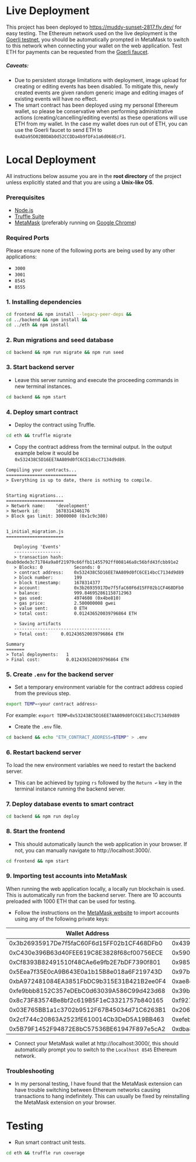 # Live Deployment
This project has been deployed to https://muddy-sunset-2817.fly.dev/ for easy testing. The Ethereum network used on the live deployment is the [Goerli testnet](https://goerli.net/), you should be automatically prompted in MetaMask to switch to this network when connecting your wallet on the web application. Test ETH for payments can be requested from the [Goerli faucet](https://goerlifaucet.com/).

##### Caveats:
- Due to persistent storage limitations with deployment, image upload for creating or editing events has been disabled. To mitigate this, newly created events are given random generic image and editing images of existing events will have no effect.
- The smart contract has been deployed using my personal Ethereum wallet, so please be conservative when performing administrative actions (creating/cancelling/editing events) as these operations will use ETH from my wallet. In the case my wallet does run out of ETH, you can use the Goerli faucet to send ETH to `0xADa95D02B0DAb0d52CCDDa4b9fDFa1a6d068EcF1`.

# Local Deployment

All instructions below assume you are in the **root directory** of the project unless explicitly stated and that you are using a **Unix-like OS**.

### Prerequisites
- [Node.js](https://nodejs.org/en/)
- [Truffle Suite](https://trufflesuite.com/docs/truffle/how-to/install/)
- [MetaMask](https://metamask.io/) (preferably running on [Google Chrome](https://www.google.com/intl/en_uk/chrome/))

### Required Ports
Please ensure none of the following ports are being used by any other applications: 
- `3000`
- `3001`
- `8545`
- `8555`

### 1. Installing dependencies

```bash
cd frontend && npm install --legacy-peer-deps &&
cd ../backend && npm install &&
cd ../eth && npm install
```

### 2. Run migrations and seed database
```bash
cd backend && npm run migrate && npm run seed
```

### 3. Start backend server
- Leave this server running and execute the proceeding commands in new terminal instances.
```bash
cd backend && npm start
```

### 4. Deploy smart contract
- Deploy the contract using Truffle.
```bash
cd eth && truffle migrate
```
- Copy the contract address from the terminal output. In the output example below it would be `0x532438C5D16EE7AA809d0fC6CE14bcC7134d9d89`.
```
Compiling your contracts...
===========================
> Everything is up to date, there is nothing to compile.


Starting migrations...
======================
> Network name:    'development'
> Network id:      1678314346176
> Block gas limit: 30000000 (0x1c9c380)


1_initial_migration.js
======================

   Deploying 'Events'
   ------------------
   > transaction hash:    0xab9dede3c71784a9a0f21979c66ffb11455792ff008146a8c56bfd43fcbb91e2
   > Blocks: 0            Seconds: 0
   > contract address:    0x532438C5D16EE7AA809d0fC6CE14bcC7134d9d89
   > block number:        199
   > block timestamp:     1678314377
   > account:             0x3b26935917De7f5faC60F6d15FF02b1CF468DFb0
   > balance:             999.846952861158712963
   > gas used:            4974608 (0x4be810)
   > gas price:           2.500000008 gwei
   > value sent:          0 ETH
   > total cost:          0.012436520039796864 ETH

   > Saving artifacts
   -------------------------------------
   > Total cost:     0.012436520039796864 ETH

Summary
=======
> Total deployments:   1
> Final cost:          0.012436520039796864 ETH
```

### 5. Create `.env` for the backend server
- Set a temporary environment variable for the contract address copied from the previous step.
```bash
export TEMP=<your contract address>
```
For example: `export TEMP=0x532438C5D16EE7AA809d0fC6CE14bcC7134d9d89`
- Create the `.env` file.
```bash
cd backend && echo "ETH_CONTRACT_ADDRESS=$TEMP" > .env
```

### 6. Restart backend server
To load the new environment variables we need to restart the backend server.
- This can be achieved by typing `rs` followed by the `Return ↩`  key in the terminal instance running the backend server.

### 7. Deploy database events to smart contract
```bash
cd backend && npm run deploy
```

### 8. Start the frontend
- This should automatically launch the web application in your browser. If not, you can manually navigate to http://localhost:3000/.
```bash
cd frontend && npm start
```

### 9. Importing test accounts into MetaMask
When running the web application locally, a locally run blockchain is used. This is automatically run from the backend server. There are 10 accounts preloaded with 1000 ETH that can be used for testing.

- Follow the instructions on the [MetaMask website](https://support.metamask.io/hc/en-us/articles/360015489331-How-to-import-an-account#h_01G01W07NV7Q94M7P1EBD5BYM4) to import accounts using any of the following private keys:

| Wallet Address                             | Private Key |
| ------------------------------------------ | ------------------------------------------------------------------ |
| 0x3b26935917De7f5faC60F6d15FF02b1CF468DFb0 | 0x4397dbd437030df7c8ed3cb213f34aeea9786debd4bbd62767021eb19ae7d345 |
| 0xC430e396B63d40FEE619C8E3828f68cf00756ECE | 0x59025abe73ea743b663276546cfdefe7e6ceab2618d3d851c0053228d21b3e89 |
| 0xCf8393B82491510f48CAe6e9fb2E7bDF7390f801 | 0x98545d87cbdb20fb4198b407d45c19a6ae476e7b327ec2511b11df34d9e0e36d |
| 0x5Eea7f35E0cA9B643E0a1b15B8e018a6F219743D | 0x97b543ccd0b333450872f010287211f54b7442c261a956181cc5d7599825bc0d |
| 0xbA972481084EA3851FbDC9b315E31B421B2ee0F4 | 0xae8e040c53e069b017b7582db2e4ea368a07a90806488b1c7d0f0d3bf23b79df |
| 0xfe9bbb8152C357eDEbC0d63039A586C99d423d68 | 0x39bc36a89c1b732127bca39030874f30222dfad8415f102af6feaf5b60d6a6af |
| 0x8c73F83574Be8bf2c619B5F1eC3321757b840165 | 0xf927e60ffbb8a1965362ee4a97ccdea87cf9bb3a703620e37cf61f13cfbfdcd7 |
| 0x03E765BB1a1c3702b9512F67B45034d71C6263B1 | 0x206a85417e715f3b8e99b69c990ecc97db264cc36cb901e8beddb4aeb08d1b9e |
| 0x2cf744c20863A2523fE610014Cb3DeD5A19BB463 | 0xefeb100ca1c3763ccf962d09f4fe863f4c6c80238987f87d57fe9dbd0c012bb4 |
| 0x5B79F1452F94872E8bC57536BE61947F897e5cA2 | 0xdba880a5c0554e06487b38b0105702fe2b2d387dded8066a68b8885869e70ab2 |


- Connect your MetaMask wallet at http://localhost:3000/, this should automatically prompt you to switch to the `Localhost 8545` Ethereum network.

### Troubleshooting
- In my personal testing, I have found that the MetaMask extension can have trouble switching between Ethereum networks causing transactions to hang indefinitely. This can usually be fixed by reinstalling the MetaMask extension on your browser.

# Testing
- Run smart contract unit tests.
```bash
cd eth && truffle run coverage
```
